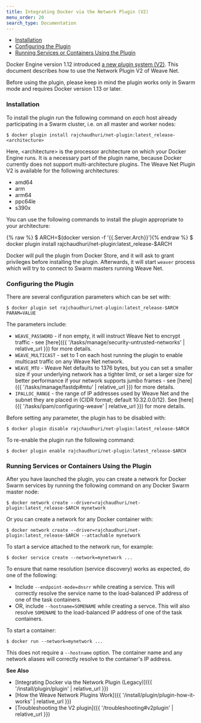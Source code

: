 ```yaml
---
title: Integrating Docker via the Network Plugin (V2)
menu_order: 20
search_type: Documentation
---
```


 * [Installation](#installation)
 * [Configuring the Plugin](#configuring)
 * [Running Services or Containers Using the Plugin](#usage)

Docker Engine version 1.12 introduced [a new plugin system (V2)](https://docs.docker.com/engine/extend/).
This document describes how to use the Network Plugin V2 of Weave Net.

Before using the plugin, please keep in mind the plugin works only in Swarm
mode and requires Docker version 1.13 or later.

### <a name="installation"></a>Installation

To install the plugin run the following command on _each_ host already
participating in a Swarm cluster, i.e. on all master and worker nodes:

    $ docker plugin install rajchaudhuri/net-plugin:latest_release-<architecture>

Here, &lt;architecture> is the processor architecture on which your Docker Engine runs. 
It is a necessary part of the plugin name, because Docker currently does not support
multi-architecture plugins. The Weave Net Plugin V2 is available for the following 
architectures:

* amd64
* arm
* arm64
* ppc64le
* s390x

You can use the following commands to install the plugin appropriate to your architecture:

{% raw %}    $ ARCH=$(docker version -f '{{.Server.Arch}}'){% endraw %}
    $ docker plugin install rajchaudhuri/net-plugin:latest_release-$ARCH

Docker will pull the plugin from Docker Store, and it will ask to grant
privileges before installing the plugin. Afterwards, it will start `weaver`
process which will try to connect to Swarm masters running Weave Net.

### <a name="configuring"></a>Configuring the Plugin

There are several configuration parameters which can be set with:

    $ docker plugin set rajchaudhuri/net-plugin:latest_release-$ARCH PARAM=VALUE

The parameters include:

* `WEAVE_PASSWORD` - if non empty, it will instruct Weave Net to encrypt
   traffic - see [here]({{ '/tasks/manage/security-untrusted-networks' | relative_url }}) for
   more details.
* `WEAVE_MULTICAST` - set to 1 on each host running the plugin to enable
  multicast traffic on any Weave Net network.
* `WEAVE_MTU` - Weave Net defaults to 1376 bytes, but you can set a
  smaller size if your underlying network has a tighter limit, or set
  a larger size for better performance if your network supports jumbo
  frames - see [here]({{ '/tasks/manage/fastdp#mtu' | relative_url }}) for more
  details.
* `IPALLOC_RANGE` - the range of IP addresses used by Weave Net and the subnet
  they are placed in (CIDR format; default 10.32.0.0/12).
  See [here]({{ '/tasks/ipam/configuring-weave' | relative_url }}) for more details.

Before setting any parameter, the plugin has to be disabled with:

    $ docker plugin disable rajchaudhuri/net-plugin:latest_release-$ARCH

To re-enable the plugin run the following command:

    $ docker plugin enable rajchaudhuri/net-plugin:latest_release-$ARCH

### <a name="usage"></a>Running Services or Containers Using the Plugin

After you have launched the plugin, you can create a network for Docker Swarm
services by running the following command on any Docker Swarm master node:

    $ docker network create --driver=rajchaudhuri/net-plugin:latest_release-$ARCH mynetwork

Or you can create a network for any Docker container with:

    $ docker network create --driver=rajchaudhuri/net-plugin:latest_release-$ARCH --attachable mynetwork

To start a service attached to the network run, for example:

    $ docker service create --network=mynetwork ...

To ensure that name resolution (service discovery) works as expected, do one of the following:

* Include `--endpoint-mode=dnsrr` while creating a service. This will correctly resolve the service name to the load-balanced IP address of one of the task containers.
* OR, include `--hostname=SOMENAME` while creating a servce. This will also resolve `SOMENAME` to the load-balanced IP address of one of the task containers.

To start a container:

    $ docker run --network=mynetwork ...

This does not require a `--hostname` option. The container name and any network aliases will correctly resolve to the container's IP address.

**See Also**

 * [Integrating Docker via the Network Plugin (Legacy)]({{ '/install/plugin/plugin' | relative_url }})
 * [How the Weave Network Plugins Work]({{ '/install/plugin/plugin-how-it-works' | relative_url }})
 * [Troubleshooting the V2 plugin]({{ '/troubleshooting#v2plugin' | relative_url }})
